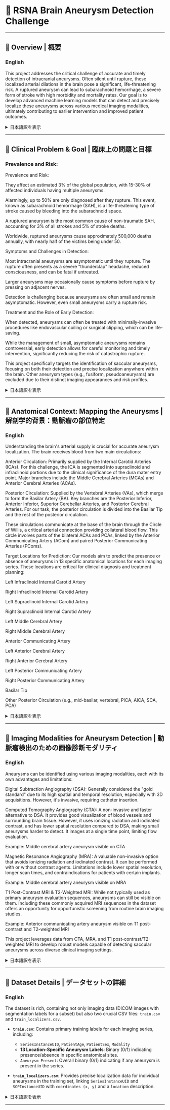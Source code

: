 # 🧠 RSNA Brain Aneurysm Detection Challenge

---

## 🚀 Overview | 概要

### English
This project addresses the critical challenge of accurate and timely detection of intracranial aneurysms. Often silent until rupture, these localized arterial dilations in the brain pose a significant, life-threatening risk. A ruptured aneurysm can lead to subarachnoid hemorrhage, a severe form of stroke with high morbidity and mortality rates. Our goal is to develop advanced machine learning models that can detect and precisely localize these aneurysms across various medical imaging modalities, ultimately contributing to earlier intervention and improved patient outcomes.

<details>
<summary>日本語訳を表示</summary>

このプロジェクトは、頭蓋内動脈瘤の正確かつタイムリーな検出という極めて重要な課題に取り組んでいます。脳内の動脈の局所的な拡張である動脈瘤は、破裂するまで無症状であることが多く、生命を脅かす重大なリスクを伴います。動脈瘤が破裂すると、くも膜下出血という重篤な脳卒中を引き起こし、高い罹患率と死亡率を伴います。私たちの目標は、様々な医用画像モダリティにおいてこれらの動脈瘤を検出し、その位置を正確に特定できる高度な機械学習モデルを開発し、最終的に早期介入と患者の転帰改善に貢献することです。
</details>

---

## 🎯 Clinical Problem & Goal | 臨床上の問題と目標

### Prevalence and Risk:

Prevalence and Risk:

They affect an estimated 3% of the global population, with 15-30% of affected individuals having multiple aneurysms.

Alarmingly, up to 50% are only diagnosed after they rupture. This event, known as subarachnoid hemorrhage (SAH), is a life-threatening type of stroke caused by bleeding into the subarachnoid space.

A ruptured aneurysm is the most common cause of non-traumatic SAH, accounting for 3% of all strokes and 5% of stroke deaths.

Worldwide, ruptured aneurysms cause approximately 500,000 deaths annually, with nearly half of the victims being under 50.

Symptoms and Challenges in Detection:

Most intracranial aneurysms are asymptomatic until they rupture. The rupture often presents as a severe "thunderclap" headache, reduced consciousness, and can be fatal if untreated.

Larger aneurysms may occasionally cause symptoms before rupture by pressing on adjacent nerves.

Detection is challenging because aneurysms are often small and remain asymptomatic. However, even small aneurysms carry a rupture risk.

Treatment and the Role of Early Detection:

When detected, aneurysms can often be treated with minimally-invasive procedures like endovascular coiling or surgical clipping, which can be life-saving.

While the management of small, asymptomatic aneurysms remains controversial, early detection allows for careful monitoring and timely intervention, significantly reducing the risk of catastrophic rupture.

This project specifically targets the identification of saccular aneurysms, focusing on both their detection and precise localization anywhere within the brain. Other aneurysm types (e.g., fusiform, pseudoaneurysms) are excluded due to their distinct imaging appearances and risk profiles.

<details>
<summary>日本語訳を表示</summary>

脳動脈瘤（脳内動脈の局所的な異常拡張）は、臨床上極めて重要な問題です。最も一般的なのは**嚢状動脈瘤（または「ベリー動脈瘤」）**で、通常は動脈の分岐部に発生する、丸みを帯びた分葉状の突出として現れます。

罹患率とリスク:

**世界人口の推定3%**が罹患しており、これらの患者の15～30%では複数の動脈瘤が見つかります。

驚くべきことに、最大50%が破裂後に初めて診断されます。この事象は**くも膜下出血（SAH）**として知られ、くも膜下腔への出血によって引き起こされる生命を脅かすタイプの脳卒中です。

動脈瘤破裂は非外傷性くも膜下出血の最も一般的な原因であり、全脳卒中の3%と脳卒中による死亡の5%を占めます。

世界中で、動脈瘤破裂により年間約50万人が死亡しており、犠牲者の約半数は50歳未満です。

症状と検出の課題:

ほとんどの脳動脈瘤は破裂するまで無症状です。破裂はしばしば激しい「雷鳴頭痛」、意識障害として現れ、治療せずに放置すれば致命的になる可能性があります。

より大きな動脈瘤は、隣接する神経を圧迫するなどして、破裂前に症状を引き起こすことがあります。

検出が困難なのは、動脈瘤が小さく、無症状であることが多いからです。しかし、小さな動脈瘤であっても破裂のリスクがあります。

治療と早期発見の役割:

検出された場合、動脈瘤は血管内コイル塞栓術や外科的クリッピングのような低侵襲の手術で治療できることが多く、これらは命を救う可能性があります。

小さく無症状の動脈瘤の管理については議論の余地がありますが、早期に発見することで注意深い経過観察とタイムリーな介入が可能になり、壊滅的な破裂のリスクを大幅に低減できます。

このプロジェクトは、嚢状動脈瘤の特定に特化しており、脳内のどこにでも存在する動脈瘤の検出と正確な局在化の両方を目標としています。他のタイプの動脈瘤（紡錘状動脈瘤、仮性動脈瘤など）は、その画像上の見え方やリスクプロファイルが異なるため、対象外とします。

</details>

---

## 🧠 Anatomical Context: Mapping the Aneurysms | 解剖学的背景：動脈瘤の部位特定

### English
Understanding the brain's arterial supply is crucial for accurate aneurysm localization. The brain receives blood from two main circulations:

Anterior Circulation: Primarily supplied by the Internal Carotid Arteries (ICAs). For this challenge, the ICA is segmented into supraclinoid and infraclinoid portions due to the clinical significance of the dura mater entry point. Major branches include the Middle Cerebral Arteries (MCAs) and Anterior Cerebral Arteries (ACAs).

Posterior Circulation: Supplied by the Vertebral Arteries (VAs), which merge to form the Basilar Artery (BA). Key branches are the Posterior Inferior, Anterior Inferior, Superior Cerebellar Arteries, and Posterior Cerebral Arteries. For our task, the posterior circulation is divided into the Basilar Tip and the rest of the posterior circulation.

These circulations communicate at the base of the brain through the Circle of Willis, a critical arterial connection providing collateral blood flow. This circle involves parts of the bilateral ACAs and PCAs, linked by the Anterior Communicating Artery (ACom) and paired Posterior Communicating Arteries (PComs).

Target Locations for Prediction:
Our models aim to predict the presence or absence of aneurysms in 13 specific anatomical locations for each imaging series. These locations are critical for clinical diagnosis and treatment planning:

Left Infraclinoid Internal Carotid Artery

Right Infraclinoid Internal Carotid Artery

Left Supraclinoid Internal Carotid Artery

Right Supraclinoid Internal Carotid Artery

Left Middle Cerebral Artery

Right Middle Cerebral Artery

Anterior Communicating Artery

Left Anterior Cerebral Artery

Right Anterior Cerebral Artery

Left Posterior Communicating Artery

Right Posterior Communicating Artery

Basilar Tip

Other Posterior Circulation (e.g., mid-basilar, vertebral, PICA, AICA, SCA, PCA)

<details>
<summary>日本語訳を表示</summary>

脳動脈瘤の正確な局在化には、脳の動脈供給を理解することが不可欠です。脳は主に2つの循環から血液供給を受けています。

前部循環： 主に**内頚動脈（ICA）**によって供給されます。このチャレンジでは、硬膜への進入点の臨床的意義から、ICAは硬膜上部分と硬膜下部分に分けられます。主要な枝には、中大脳動脈（MCA）と前大脳動脈（ACA）が含まれます。

後部循環： 椎骨動脈（VA）から供給され、椎骨動脈は合流して脳底動脈（BA）を形成します。主要な枝には、後下小脳動脈、前下小脳動脈、上小脳動脈、後大脳動脈があります。私たちの課題では、後部循環は脳底動脈先端と残りの後部循環に分けられます。

これらの循環は、脳底にあるウィリス動脈輪を介して連絡しており、側副血行路を維持する上で重要な動脈の連結です。この動脈輪は、前交通動脈（ACom）と対をなす後交通動脈（PCom）によって連結された左右のACAとPCAの一部で構成されます。

予測対象の解剖学的場所:
私たちのモデルは、各画像シリーズについて、13の特定の解剖学的場所における動脈瘤の有無を予測することを目指しています。これらの場所は、臨床診断と治療計画にとって重要です。

左硬膜下内頚動脈

右硬膜下内頚動脈

左硬膜上内頚動脈

右硬膜上内頚動脈

左中大脳動脈

右中大脳動脈

前交通動脈

左前大脳動脈

右前大脳動脈

左後交通動脈

右後交通動脈

脳底動脈先端

その他の後部循環（例：脳底動脈中央部、椎骨動脈、PICA、AICA、SCA、PCA）

</details>

---

## 📸 Imaging Modalities for Aneurysm Detection | 動脈瘤検出のための画像診断モダリティ

### English
Aneurysms can be identified using various imaging modalities, each with its own advantages and limitations:

Digital Subtraction Angiography (DSA): Generally considered the "gold standard" due to its high spatial and temporal resolution, especially with 3D acquisitions. However, it's invasive, requiring catheter insertion.

Computed Tomography Angiography (CTA): A non-invasive and faster alternative to DSA. It provides good visualization of blood vessels and surrounding brain tissue. However, it uses ionizing radiation and iodinated contrast, and has lower spatial resolution compared to DSA, making small aneurysms harder to detect. It images at a single time point, limiting flow evaluation.

Example: Middle cerebral artery aneurysm visible on CTA

Magnetic Resonance Angiography (MRA): A valuable non-invasive option that avoids ionizing radiation and iodinated contrast. It can be performed with or without contrast agents. Limitations include lower spatial resolution, longer scan times, and contraindications for patients with certain implants.

Example: Middle cerebral artery aneurysm visible on MRA

T1 Post-Contrast MRI & T2-Weighted MRI: While not typically used as primary aneurysm evaluation sequences, aneurysms can still be visible on them. Including these commonly acquired MRI sequences in the dataset offers an opportunity for opportunistic screening from routine brain imaging studies.

Example: Anterior communicating artery aneurysm visible on T1 post-contrast and T2-weighted MRI

This project leverages data from CTA, MRA, and T1 post-contrast/T2-weighted MRI to develop robust models capable of detecting saccular aneurysms across diverse clinical imaging settings.

<details>
<summary>日本語訳を表示</summary>

提出されたモデルは、**重み付けされた多ラベルROC曲線下面積（AUC ROC）**によって評価されます。14のターゲットラベルそれぞれについてAUC ROCスコアが計算され、「**Aneurysm Present（動脈瘤の有無）**」のスコアには**13の重み**が割り当てられ、他の13の場所固有のスコアすべてには1の重みが割り当てられます。最終スコアは、これらの重み付けされた14のAUC ROCスコアの平均です。

数学的には、最終スコアは次のように表されます。

$$\text{最終スコア} = \frac{\text{AUC}_{\text{動脈瘤の有無}} + \text{平均}(\text{AUC}_{\text{他の13スコア}})}{2}$$

評価指標のコードは[こちら](https://www.kaggle.com/code/awsaf49/mean-weighted-columnwise-aucroc)で確認できます。

</details>

---

## 📁 Dataset Details | データセットの詳細

### English
The dataset is rich, containing not only imaging data (DICOM images with segmentation labels for a subset) but also two crucial CSV files: `train.csv` and `train_localizers.csv`.

* **`train.csv`**: Contains primary training labels for each imaging series, including:
    * `SeriesInstanceUID`, `PatientAge`, `PatientSex`, `Modality`
    * **13 Location-Specific Aneurysm Labels**: Binary (0/1) indicating presence/absence in specific anatomical sites.
    * `Aneurysm Present`: Overall binary (0/1) indicating if any aneurysm is present in the series.

* **`train_localizers.csv`**: Provides precise localization data for individual aneurysms in the training set, linking `SeriesInstanceUID` and `SOPInstanceUID` with `coordinates (x, y)` and a `location` description.

<details>
<summary>日本語訳を表示</summary>

このデータセットは豊富で、画像データ（DICOM画像と一部のケースにはセグメンテーションラベル）だけでなく、`train.csv`と`train_localizers.csv`という2つの重要なCSVファイルが含まれています。

* **`train.csv`**: 各画像シリーズの主要なトレーニングラベルが含まれます。
    * `SeriesInstanceUID`、`PatientAge`、`PatientSex`、`Modality`
    * **13の場所固有の動脈瘤ラベル**：特定の解剖学的部位における動脈瘤の有無を示すバイナリ（0/1）ラベル。
    * `Aneurysm Present`：シリーズ内に動脈瘤が全く存在するかどうかを示す全体のバイナリ（0/1）ラベル。

* **`train_localizers.csv`**: トレーニングセット内の個々の動脈瘤の正確な局在化データを提供し、`SeriesInstanceUID`および`SOPInstanceUID`を`coordinates (x, y)`と`location`記述にリンクさせます。

</details>

---
